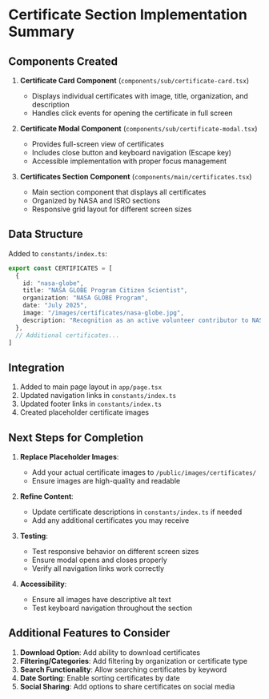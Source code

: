 # Certificate Section Implementation Summary

## Components Created

1. **Certificate Card Component** (`components/sub/certificate-card.tsx`)
   - Displays individual certificates with image, title, organization, and description
   - Handles click events for opening the certificate in full screen

2. **Certificate Modal Component** (`components/sub/certificate-modal.tsx`)
   - Provides full-screen view of certificates
   - Includes close button and keyboard navigation (Escape key)
   - Accessible implementation with proper focus management

3. **Certificates Section Component** (`components/main/certificates.tsx`)
   - Main section component that displays all certificates
   - Organized by NASA and ISRO sections
   - Responsive grid layout for different screen sizes

## Data Structure

Added to `constants/index.ts`:
```typescript
export const CERTIFICATES = [
  {
    id: "nasa-globe",
    title: "NASA GLOBE Program Citizen Scientist",
    organization: "NASA GLOBE Program",
    date: "July 2025",
    image: "/images/certificates/nasa-globe.jpg",
    description: "Recognition as an active volunteer contributor to NASA's GLOBE Program..."
  },
  // Additional certificates...
]
```

## Integration

1. Added to main page layout in `app/page.tsx`
2. Updated navigation links in `constants/index.ts`
3. Updated footer links in `constants/index.ts`
4. Created placeholder certificate images

## Next Steps for Completion

1. **Replace Placeholder Images**: 
   - Add your actual certificate images to `/public/images/certificates/`
   - Ensure images are high-quality and readable

2. **Refine Content**:
   - Update certificate descriptions in `constants/index.ts` if needed
   - Add any additional certificates you may receive

3. **Testing**:
   - Test responsive behavior on different screen sizes
   - Ensure modal opens and closes properly
   - Verify all navigation links work correctly

4. **Accessibility**:
   - Ensure all images have descriptive alt text
   - Test keyboard navigation throughout the section

## Additional Features to Consider

1. **Download Option**: Add ability to download certificates
2. **Filtering/Categories**: Add filtering by organization or certificate type
3. **Search Functionality**: Allow searching certificates by keyword
4. **Date Sorting**: Enable sorting certificates by date
5. **Social Sharing**: Add options to share certificates on social media
